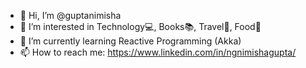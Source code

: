 - 👋 Hi, I’m @guptanimisha
- 👀 I’m interested in Technology💻, Books📚, Travel🧳, Food🍲
- 🌱 I’m currently learning Reactive Programming (Akka)
- 📫 How to reach me: https://www.linkedin.com/in/ngnimishagupta/

<!---
guptanimisha/guptanimisha is a ✨ special ✨ repository because its `README.md` (this file) appears on your GitHub profile.
You can click the Preview link to take a look at your changes.
--->
